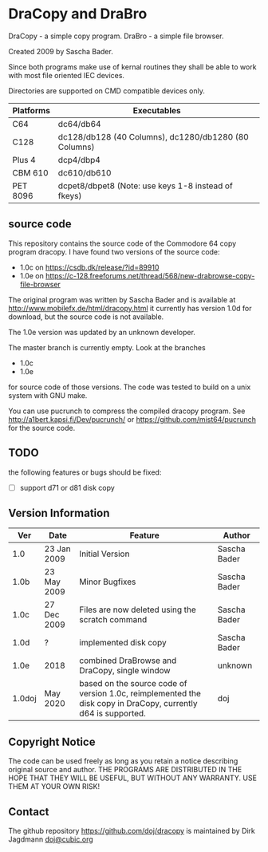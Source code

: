 DraCopy and DraBro
===================

DraCopy - a simple copy program.
DraBro  - a simple file browser.

Created 2009 by Sascha Bader.

Since both programs make use of kernal routines they shall
be able to work with most file oriented IEC devices.

Directories are supported on CMD compatible devices only.

| Platforms | Executables |
| --------- | ----------- |
| C64       | dc64/db64
| C128      | dc128/db128 (40 Columns), dc1280/db1280 (80 Columns)
| Plus 4    | dcp4/dbp4
| CBM 610   | dc610/db610
| PET 8096  | dcpet8/dbpet8  (Note: use keys 1-8 instead of fkeys)

source code
------------
This repository contains the source code of the Commodore 64 copy program dracopy.
I have found two versions of the source code:
- 1.0c on https://csdb.dk/release/?id=89910
- 1.0e on https://c-128.freeforums.net/thread/568/new-drabrowse-copy-file-browser

The original program was written by Sascha Bader and is available at
http://www.mobilefx.de/html/dracopy.html
it currently has version 1.0d for download, but the source code is not available.

The 1.0e version was updated by an unknown developer.

The master branch is currently empty. Look at the branches

- 1.0c
- 1.0e

for source code of those versions. The code was tested to build on a unix system with GNU make.

You can use pucrunch to compress the compiled dracopy program.
See http://a1bert.kapsi.fi/Dev/pucrunch/ or https://github.com/mist64/pucrunch
for the source code.

TODO
-----
the following features or bugs should be fixed:
- [ ] support d71 or d81 disk copy

Version Information
--------------------

| Ver  | Date        | Feature | Author |
| ---- | ------------| --------| ------ |
| 1.0  | 23 Jan 2009 | Initial Version | Sascha Bader
| 1.0b | 23 May 2009 | Minor Bugfixes | Sascha Bader
| 1.0c | 27 Dec 2009 | Files are now deleted using the scratch command | Sascha Bader
| 1.0d | ?           | implemented disk copy | Sascha Bader
| 1.0e | 2018        | combined DraBrowse and DraCopy, single window | unknown
| 1.0doj | May 2020  | based on the source code of version 1.0c, reimplemented the disk copy in DraCopy, currently d64 is supported. | doj

Copyright Notice
-----------------
The code can be used freely as long as you retain a notice describing original source and author.
THE PROGRAMS ARE DISTRIBUTED IN THE HOPE THAT THEY WILL BE USEFUL, BUT WITHOUT ANY WARRANTY.
USE THEM AT YOUR OWN RISK!

Contact
--------
The github repository https://github.com/doj/dracopy is maintained by
Dirk Jagdmann <doj@cubic.org>
